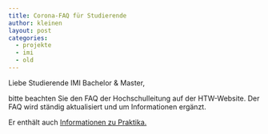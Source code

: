 ```yaml
---
title: Corona-FAQ für Studierende
author: kleinen
layout: post
categories:
  - projekte
  - imi
  - old
---
```


Liebe Studierende IMI Bachelor & Master,

bitte beachten Sie den FAQ der Hochschulleitung auf der HTW-Website. Der FAQ
wird ständig aktualisiert und um Informationen ergänzt.

Er enthält auch [Informationen zu Praktika.](https://www.htw-berlin.de/einrichtungen/hochschulleitung/sicherheitsingenieure/corona-virus/faq-fuer-studierende/#c52289)
